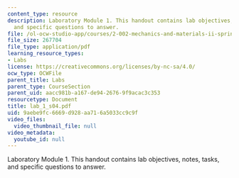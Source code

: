 ```yaml
---
content_type: resource
description: Laboratory Module 1. This handout contains lab objectives, notes, tasks,
  and specific questions to answer.
file: /ol-ocw-studio-app/courses/2-002-mechanics-and-materials-ii-spring-2004/9aebe9fc6669d928aa716a5033cc9c9f_lab_1_s04.pdf
file_size: 267704
file_type: application/pdf
learning_resource_types:
- Labs
license: https://creativecommons.org/licenses/by-nc-sa/4.0/
ocw_type: OCWFile
parent_title: Labs
parent_type: CourseSection
parent_uid: aacc981b-a167-de94-2676-9f9acac3c353
resourcetype: Document
title: lab_1_s04.pdf
uid: 9aebe9fc-6669-d928-aa71-6a5033cc9c9f
video_files:
  video_thumbnail_file: null
video_metadata:
  youtube_id: null
---
```

Laboratory Module 1. This handout contains lab objectives, notes, tasks, and specific questions to answer.